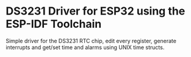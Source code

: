 DS3231 Driver for ESP32 using the ESP-IDF Toolchain
=====================================================
Simple driver for the DS3231 RTC chip, edit every register, generate interrupts
and get/set time and alarms using UNIX time structs.

